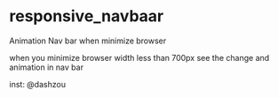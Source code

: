 # responsive_navbaar
Animation Nav bar when minimize browser

when you minimize browser width less than 700px see the change and animation in nav bar

inst: @dashzou
